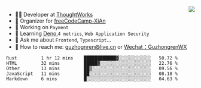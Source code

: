 <img align="right" src="https://github-readme-stats.vercel.app/api?username=guzhongren&show_icons=true&icon_color=805AD5&text_color=000&bg_color=ffffff&hide_title=true" />

- 👨‍💻  Developer at [ThoughtWorks](https://thoughtworks.com)
- 🏢 Organizer for [freeCodeCamp-XiAn](https://github.com/orgs/freeCodeCamp-XiAn)
- 🔭 Working on `Payment`
- 🌱 Learning [Deno](https://deno.land/),`4 metrics`,  `Web Application Security`
- 💬 Ask me about `Frontend`, `Typescript`...
- 🔎 How to reach me: [guzhognren@live.cn](guzhognren@live.cn) or [Wechat：GuzhongrenWX]()

<!--START_SECTION:waka-->
```text
Rust         1 hr 12 mins    ████████████▓░░░░░░░░░░░░   50.72 % 
HTML         32 mins         █████▓░░░░░░░░░░░░░░░░░░░   22.76 % 
Other        13 mins         ██▒░░░░░░░░░░░░░░░░░░░░░░   09.56 % 
JavaScript   11 mins         ██░░░░░░░░░░░░░░░░░░░░░░░   08.18 % 
Markdown     6 mins          █░░░░░░░░░░░░░░░░░░░░░░░░   04.63 % 
```
<!--END_SECTION:waka-->

